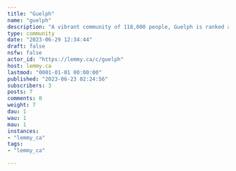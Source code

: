 ```yaml
---
title: "Guelph" 
name: "guelph"
description: "A vibrant community of 118,000 people, Guelph is ranked among the top ten places to live in Canada. The city is located in one of the strongest economic regions in the country - 100 kilometres west of Toronto, just east of Kitchener-Waterloo. Guelph is rich in culture, architecture, parks and riverside green spaces. In 2009 Guelph was also named one of the country's smartest communities, its safest city, and Canada's volunteer capital - Guelph.ca"
type: community
date: "2023-06-29 12:34:44"
draft: false
nsfw: false
actor_id: "https://lemmy.ca/c/guelph"
host: lemmy.ca
lastmod: "0001-01-01 00:00:00"
published: "2023-06-23 02:24:56"
subscribers: 3
posts: 7
comments: 0
weight: 7
dau: 1
wau: 1
mau: 1
instances:
- "lemmy_ca"
tags: 
- "lemmy_ca"

---
```

